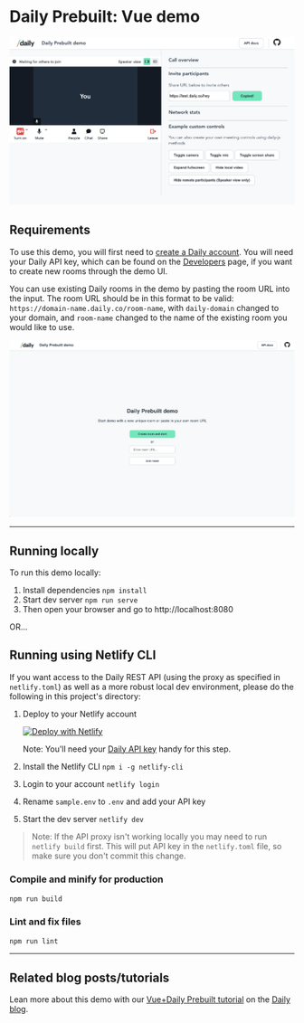 # Daily Prebuilt: Vue demo

<img src="./vue-prebuilt.png" alt="Daily Prebuilt Vue demo: in-call view">

## Requirements

To use this demo, you will first need to [create a Daily account](https://dashboard.daily.co/signup). You will need your Daily API key, which can be found on the [Developers](https://dashboard.daily.co/developers) page, if you want to create new rooms through the demo UI.

You can use existing Daily rooms in the demo by pasting the room URL into the input. The room URL should be in this format to be valid: `https://domain-name.daily.co/room-name`, with `daily-domain` changed to your domain, and `room-name` changed to the name of the existing room you would like to use.

<img src="./vue-prebuilt-home.png" alt="Daily Prebuilt Vue demo: home screen">

---

## Running locally

To run this demo locally:

1. Install dependencies `npm install`
2. Start dev server `npm run serve`
3. Then open your browser and go to http://localhost:8080

OR...

## Running using Netlify CLI

If you want access to the Daily REST API (using the proxy as specified in `netlify.toml`) as well as a more robust local dev environment, please do the following in this project's directory:

1. Deploy to your Netlify account

   [![Deploy with Netlify](https://www.netlify.com/img/deploy/button.svg)](https://app.netlify.com/start/deploy?repository=https://github.com/daily-demos/vue-daily-prebuilt)

   Note: You'll need your [Daily API key](https://dashboard.daily.co/developers) handy for this step.

2. Install the Netlify CLI `npm i -g netlify-cli`
3. Login to your account `netlify login`
4. Rename `sample.env` to `.env` and add your API key
5. Start the dev server `netlify dev`

> Note: If the API proxy isn't working locally you may need to run `netlify build` first. This will put API key in the `netlify.toml` file, so make sure you don't commit this change.

### Compile and minify for production

```
npm run build
```

### Lint and fix files

```
npm run lint
```

---

## Related blog posts/tutorials

Lean more about this demo with our [Vue+Daily Prebuilt tutorial](https://www.daily.co/blog/build-a-video-chat-app-with-vue-and-daily-prebuilt/) on the [Daily blog](https://www.daily.co/blog/).
